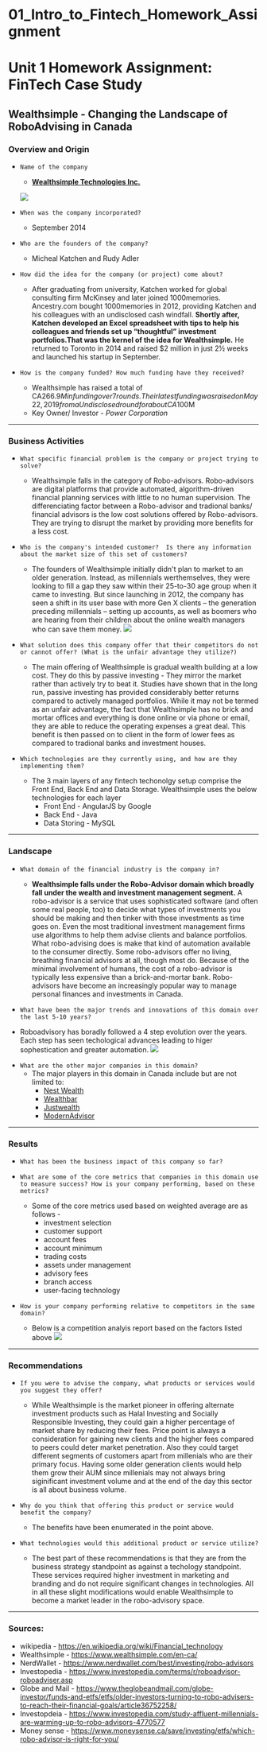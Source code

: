 # 01_Intro_to_Fintech_Homework_Assignment
# Unit 1 Homework Assignment: FinTech Case Study

## Wealthsimple - Changing the Landscape of RoboAdvising in Canada

### Overview and Origin

* `Name of the company`
    - [**Wealthsimple Technologies Inc.**](https://www.wealthsimple.com/)

    ![](images/WS_Image.png)


* `When was the company incorporated?`
    - September 2014

* `Who are the founders of the company?`
     - Micheal Katchen and Rudy Adler

* `How did the idea for the company (or project) come about?`
    - After graduating from university, Katchen worked for global consulting firm McKinsey and later joined 1000memories. Ancestry.com bought 1000memories in 2012, providing Katchen and his colleagues with an undisclosed cash windfall. **Shortly after, Katchen developed an Excel spreadsheet with tips to help his colleagues and friends set up “thoughtful” investment portfolios.That was the kernel of the idea for Wealthsimple.** He returned to Toronto in 2014 and raised $2 million in just 2½ weeks and launched his startup in September.

* `How is the company funded? How much funding have they received?`
    - Wealthsimple has raised a total of CA$266.9M in funding over 7 rounds. Their latest funding was raised on May 22, 2019 from a Undisclosed round for about CA$100M
    - Key Owner/ Investor - *Power Corporation*
---
### Business Activities

* `What specific financial problem is the company or project trying to solve?`
    - Wealthsimple falls in the category of Robo-advisors. Robo-advisors are digital platforms that provide automated, algorithm-driven financial planning services with little to no human supervision. The differenciating factor between a Robo-advisor and tradional banks/ financial advisors is the low cost solutions offered by Robo-advisors. They are trying to disrupt the market by providing more benefits for a less cost.

* `Who is the company's intended customer?  Is there any information about the market size of this set of customers?`
    - The founders of Wealthsimple initially didn't plan to market to an older generation. Instead, as millennials werthemselves, they were looking to fill a gap they saw within their 25-to-30 age group when it came to investing. But since launching in 2012, the company has seen a shift in its user base with more Gen X clients – the generation preceding millennials – setting up accounts, as well as boomers who are hearing from their children about the online wealth managers who can save them money.
 ![](images/Demographics.jpg)   

* `What solution does this company offer that their competitors do not or cannot offer? (What is the unfair advantage they utilize?)`
    - The main offering of Wealthsimple is gradual wealth building at a low cost. They do this by passive investing - They mirror the market rather than actively try to beat it. Studies have shown that in the long run, passive investing has provided considerably better returns compared to actively managed portfolios. While it may not be termed as an unfair advantage, the fact that Wealthsimple has no brick and mortar offices and everything is done online or via phone or email, they are able to reduce the operating expenses a great deal. This benefit is then passed on to client in the form of lower fees as compared to tradional banks and investment houses.

* `Which technologies are they currently using, and how are they implementing them?`
    - The 3 main layers of any fintech techonolgy setup comprise the Front End, Back End and Data Storage. Wealthsimple uses the below technologies for each layer
        - Front End - AngularJS by Google
        - Back End - Java
        - Data Storing - MySQL
---
### Landscape

* `What domain of the financial industry is the company in?`
    - **Wealthsimple falls under the Robo-Advisor domain which broadly fall under the wealth and investment management segment.** A robo-advisor is a service that uses sophisticated software (and often some real people, too) to decide what types of investments you should be making and then tinker with those investments as time goes on. Even the most traditional investment management firms use algorithms to help them advise clients and balance portfolios. What robo-advising does is make that kind of automation available to the consumer directly. Some robo-advisors offer no living, breathing financial advisors at all, though most do. Because of the minimal involvement of humans, the cost of a robo-advisor is typically less expensive than a brick-and-mortar bank. Robo-advisors have become an increasingly popular way to manage personal finances and investments in Canada. 

* `What have been the major trends and innovations of this domain over the last 5-10 years?`

 - Roboadvisory has boradly followed a 4 step evolution over the years. Each step has seen techological advances leading to higer sophestication and greater automation.
    ![](images/evolution.jpg)

* `What are the other major companies in this domain?`
    - The major players in this domain in Canada include but are not limited to:
        - [Nest Wealth](https://www.nestwealth.com/)
        - [Wealthbar](https://www.wealthbar.com/)
        - [Justwealth](https://www.justwealth.com/)
        - [ModernAdvisor](https://www.modernadvisor.ca/)
---
### Results

* `What has been the business impact of this company so far?`

* `What are some of the core metrics that companies in this domain use to measure success? How is your company performing, based on these metrics?`
    - Some of the core metrics used based on weighted average are as follows - 
        - investment selection
        - customer support
        - account fees
        - account minimum
        - trading costs
        - assets under management
        - advisory fees
        - branch access
        - user-facing technology

* `How is your company performing relative to competitors in the same domain?`
    - Below is a competition analyis report based on the factors listed above
        ![](images/Peer_Comparison.png)
---
### Recommendations

* `If you were to advise the company, what products or services would you suggest they offer?`
    - While Wealthsimple is the market pioneer in offering alternate investment products such as Halal Investing and Socially Responsible Investing, they could gain a higher percentage of market share by reducing their fees. Price point is always a consideration for gaining new clients and the higher fees compared to peers could deter market penetration. Also they could target different segments of customers apart from millenials who are their primary focus. Having some older generation clients would help them grow their AUM since millenials may not always bring siginificant investment volume and at the end of the day this sector is all about business volume.

* `Why do you think that offering this product or service would benefit the company?`
    - The benefits have been enumerated in the point above.

* `What technologies would this additional product or service utilize?`
    - The best part of these recommendations is that they are from the business strategy standpoint as against a techology standpoint. These services required higher investment in marketing and branding and do not require significant changes in technologies. All in all these slight modifications would enable Wealthsimple to become a market leader in the robo-advisory space.
---
### Sources:
* wikipedia - https://en.wikipedia.org/wiki/Financial_technology
* Wealthsimple - https://www.wealthsimple.com/en-ca/
* NerdWallet - https://www.nerdwallet.com/best/investing/robo-advisors
* Investopedia - https://www.investopedia.com/terms/r/roboadvisor-roboadviser.asp
* Globe and Mail - https://www.theglobeandmail.com/globe-investor/funds-and-etfs/etfs/older-investors-turning-to-robo-advisers-to-reach-their-financial-goals/article36752258/
* Investopdeia - https://www.investopedia.com/study-affluent-millennials-are-warming-up-to-robo-advisors-4770577
* Money sense - https://www.moneysense.ca/save/investing/etfs/which-robo-advisor-is-right-for-you/
